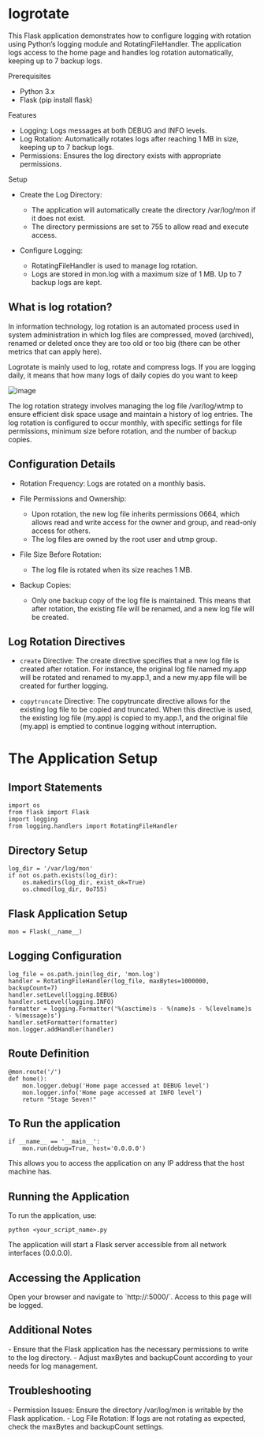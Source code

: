 # logrotate
This Flask application demonstrates how to configure logging with rotation using Python’s logging module and RotatingFileHandler. The application logs access to the home page and handles log rotation automatically, keeping up to 7 backup logs.

Prerequisites
- Python 3.x
- Flask (pip install flask)

Features
- Logging: Logs messages at both DEBUG and INFO levels.
- Log Rotation: Automatically rotates logs after reaching 1 MB in size, keeping up to 7 backup logs.
- Permissions: Ensures the log directory exists with appropriate permissions.

Setup
- Create the Log Directory:
    - The application will automatically create the directory /var/log/mon if it does not exist.
    - The directory permissions are set to 755 to allow read and execute access.

- Configure Logging:
    - RotatingFileHandler is used to manage log rotation.
    - Logs are stored in mon.log with a maximum size of 1 MB. Up to 7 backup logs are kept.


## What is log rotation?
In information technology, log rotation is an automated process used in system administration in which log files are compressed, moved (archived), renamed or deleted once they are too old or too big (there can be other metrics that can apply here).

Logrotate is mainly used to log, rotate and compress logs. If you are logging daily, it means that how many logs of daily copies do you want to keep

![image](https://github.com/user-attachments/assets/486babc0-b74d-492e-980d-b61179c5c141)
<p>The log rotation strategy involves managing the log file /var/log/wtmp to ensure efficient disk space usage and maintain a history of log entries. The log rotation is configured to occur monthly, with specific settings for file permissions, minimum size before rotation, and the number of backup copies.</p>

## Configuration Details
- Rotation Frequency:
  Logs are rotated on a monthly basis.

- File Permissions and Ownership:
  - Upon rotation, the new log file inherits permissions 0664, which allows read and write access for the owner and group, and read-only access for others.
  - The log files are owned by the root user and utmp group.

- File Size Before Rotation:
  - The log file is rotated when its size reaches 1 MB.

- Backup Copies:
  - Only one backup copy of the log file is maintained. This means that after rotation, the existing file will be renamed, and a new log file will be created.

## Log Rotation Directives

- `create` Directive:
  The create directive specifies that a new log file is created after rotation. For instance, the original log file named my.app will be rotated and renamed to my.app.1, and a new my.app file will be created for further logging.

- `copytruncate` Directive:
  The copytruncate directive allows for the existing log file to be copied and truncated. When this directive is used, the existing log file (my.app) is copied to my.app.1, and the original file (my.app) is emptied to continue logging without interruption.

# The Application Setup

## Import Statements
```
import os
from flask import Flask
import logging
from logging.handlers import RotatingFileHandler

```

## Directory Setup
```
log_dir = '/var/log/mon'
if not os.path.exists(log_dir):
    os.makedirs(log_dir, exist_ok=True)
    os.chmod(log_dir, 0o755)

```

## Flask Application Setup
```
mon = Flask(__name__)
```

## Logging Configuration
```
log_file = os.path.join(log_dir, 'mon.log')
handler = RotatingFileHandler(log_file, maxBytes=1000000, backupCount=7)
handler.setLevel(logging.DEBUG)
handler.setLevel(logging.INFO)
formatter = logging.Formatter('%(asctime)s - %(name)s - %(levelname)s - %(message)s')
handler.setFormatter(formatter)
mon.logger.addHandler(handler)
```

## Route Definition
```
@mon.route('/')
def home():
    mon.logger.debug('Home page accessed at DEBUG level')
    mon.logger.info('Home page accessed at INFO level')
    return "Stage Seven!"
```

## To Run the application
```
if __name__ == '__main__':
    mon.run(debug=True, host='0.0.0.0')
```
<p>This allows you to access the application on any IP address that the host machine has.</p>



## Running the Application

To run the application, use:
```
python <your_script_name>.py
```
<p>The application will start a Flask server accessible from all network interfaces (0.0.0.0).<p>


## Accessing the Application
<p>Open your browser and navigate to `http://<server_ip>:5000/`. Access to this page will be logged.<p>

## Additional Notes
<p>
  - Ensure that the Flask application has the necessary permissions to write to the log directory.
  - Adjust maxBytes and backupCount according to your needs for log management.  
</p>

## Troubleshooting
<p>
  - Permission Issues: Ensure the directory /var/log/mon is writable by the Flask application.
  - Log File Rotation: If logs are not rotating as expected, check the maxBytes and backupCount settings.
  
</p>
